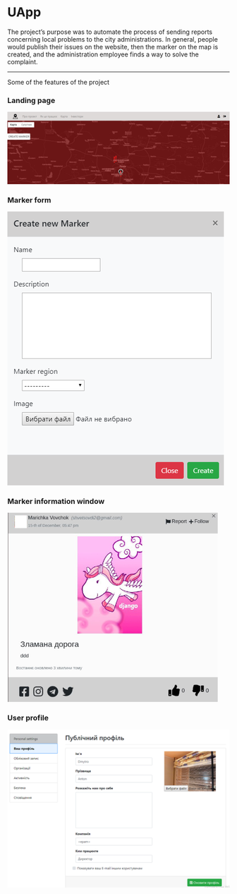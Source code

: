 # UApp
<p>The project’s purpose was to automate the process of sending reports concerning local problems to the city administrations. In general, people would publish their issues on the website, then the marker on the map is created, and the administration employee finds a way to solve the complaint.</p>
<hr />
Some of the features of the project
<h3> Landing page </h3>
<img src='demo/main.png' / >
<h3> Marker form </h3>
<img src='demo/marker_form.png' / >
<h3> Marker information window </h3>
<img src='demo/marker_view.png' / >
<h3> User profile</h3>
<img src='demo/profile.png' / >
